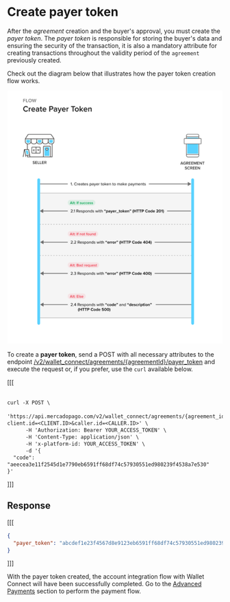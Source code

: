# Create payer token

After the _agreement_ creation and the buyer's approval, you must create the _payer token_. The _payer token_ is responsible for storing the buyer's data and ensuring the security of the transaction, it is also a mandatory attribute for creating transactions throughout the validity period of the `agreement` previously created.

Check out the diagram below that illustrates how the payer token creation flow works.

![Create payer token](/images/wallet-connect/create-payer-token.en.png)

To create a **payer token**, send a POST with all necessary attributes to the endpoint [/v2/wallet_connect/agreements/{agreementId}/payer_token](/developers/en/reference/wallet_connect/_wallet_connect_agreements_agreement_id_payer_token/post) and execute the request or, if you prefer, use the `curl` available below.

[[[
```curl

curl -X POST \
      'https://api.mercadopago.com/v2/wallet_connect/agreements/{agreement_id}/payer_token?client.id=<CLIENT.ID>&caller.id=<CALLER.ID>' \
      -H 'Authorization: Bearer YOUR_ACCESS_TOKEN' \
      -H 'Content-Type: application/json' \
      -H 'x-platform-id: YOUR_ACCESS_TOKEN' \
      -d '{
  "code": "aeecea3e11f2545d1e7790eb6591ff68df74c57930551ed980239f4538a7e530"
}'
```
]]]

## Response

[[[
```json
{
  "payer_token": "abcdef1e23f4567d8e9123eb6591ff68df74c57930551ed980239f4538a7e530"
}
```
]]]

With the payer token created, the account integration flow with Wallet Connect will have been successfully completed. Go to the [Advanced Payments](/developers/en/docs/wallet-connect/advanced-payments) section to perform the payment flow.

